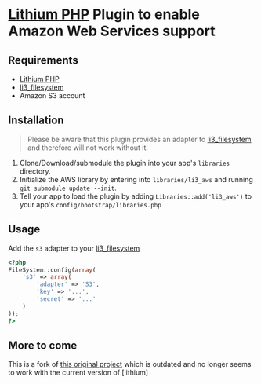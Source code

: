 # [Lithium PHP](http://lithify.me) Plugin to enable Amazon Web Services support

## Requirements
- [Lithium PHP](https://github.com/UnionOfRAD/lithium)
- [li3_filesystem](https://github.com/mariuskubilius/li3_filesystem)
- Amazon S3 account

## Installation

> Please be aware that this plugin provides an adapter to [li3_filesystem][fs] and therefore will not work without it.

1. Clone/Download/submodule the plugin into your app's ``libraries`` directory.
2. Initialize the AWS library by entering into `libraries/li3_aws` and running `git submodule update --init`.
3. Tell your app to load the plugin by adding `Libraries::add('li3_aws')` to your app's `config/bootstrap/libraries.php`

## Usage

Add the `s3` adapter to your [li3_filesystem][fs]

~~~ php
<?php
FileSystem::config(array(
    's3' => array( 
        'adapter' => 'S3',
        'key' => '...',
        'secret' => '...'
    )
));
?>
~~~

## More to come

This is a fork of [this original project](https://github.com/cgarvis/li3_aws) which is outdated and no longer seems to work with the current version of [lithium]

[fs]: https://github.com/mariuskubilius/li3_filesystem "li3_filesystem"

[li3]: https://github.com/UnionOfRAD/lithium "Lithium PHP"


